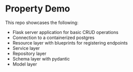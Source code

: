 # Property Demo
This repo showcases the following:
- Flask server application for basic CRUD operations
- Connection to a containerized postgres
- Resource layer with blueprints for registering endpoints
- Service layer
- Repository layer
- Schema layer with pydantic
- Model layer
